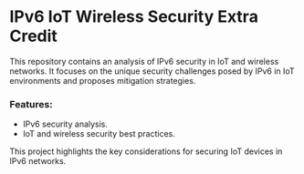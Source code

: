 # IPv6 IoT Wireless Security Extra Credit

This repository contains an analysis of IPv6 security in IoT and wireless networks. It focuses on the unique security challenges posed by IPv6 in IoT environments and proposes mitigation strategies.

### Features:
- IPv6 security analysis.
- IoT and wireless security best practices.

This project highlights the key considerations for securing IoT devices in IPv6 networks.

